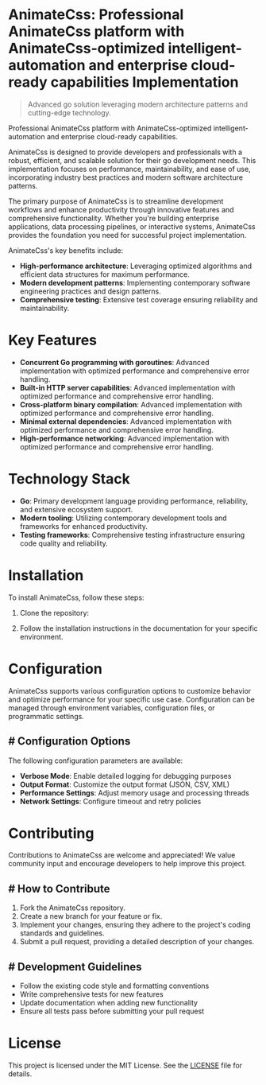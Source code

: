<!-- fallback_AnimateCss_20251001234808_40409 -->

# AnimateCss: Professional AnimateCss platform with AnimateCss-optimized intelligent-automation and enterprise cloud-ready capabilities Implementation
> Advanced go solution leveraging modern architecture patterns and cutting-edge technology.

Professional AnimateCss platform with AnimateCss-optimized intelligent-automation and enterprise cloud-ready capabilities.

AnimateCss is designed to provide developers and professionals with a robust, efficient, and scalable solution for their go development needs. This implementation focuses on performance, maintainability, and ease of use, incorporating industry best practices and modern software architecture patterns.

The primary purpose of AnimateCss is to streamline development workflows and enhance productivity through innovative features and comprehensive functionality. Whether you're building enterprise applications, data processing pipelines, or interactive systems, AnimateCss provides the foundation you need for successful project implementation.

AnimateCss's key benefits include:

* **High-performance architecture**: Leveraging optimized algorithms and efficient data structures for maximum performance.
* **Modern development patterns**: Implementing contemporary software engineering practices and design patterns.
* **Comprehensive testing**: Extensive test coverage ensuring reliability and maintainability.

# Key Features

* **Concurrent Go programming with goroutines**: Advanced implementation with optimized performance and comprehensive error handling.
* **Built-in HTTP server capabilities**: Advanced implementation with optimized performance and comprehensive error handling.
* **Cross-platform binary compilation**: Advanced implementation with optimized performance and comprehensive error handling.
* **Minimal external dependencies**: Advanced implementation with optimized performance and comprehensive error handling.
* **High-performance networking**: Advanced implementation with optimized performance and comprehensive error handling.

# Technology Stack

* **Go**: Primary development language providing performance, reliability, and extensive ecosystem support.
* **Modern tooling**: Utilizing contemporary development tools and frameworks for enhanced productivity.
* **Testing frameworks**: Comprehensive testing infrastructure ensuring code quality and reliability.

# Installation

To install AnimateCss, follow these steps:

1. Clone the repository:


2. Follow the installation instructions in the documentation for your specific environment.

# Configuration

AnimateCss supports various configuration options to customize behavior and optimize performance for your specific use case. Configuration can be managed through environment variables, configuration files, or programmatic settings.

## # Configuration Options

The following configuration parameters are available:

* **Verbose Mode**: Enable detailed logging for debugging purposes
* **Output Format**: Customize the output format (JSON, CSV, XML)
* **Performance Settings**: Adjust memory usage and processing threads
* **Network Settings**: Configure timeout and retry policies

# Contributing

Contributions to AnimateCss are welcome and appreciated! We value community input and encourage developers to help improve this project.

## # How to Contribute

1. Fork the AnimateCss repository.
2. Create a new branch for your feature or fix.
3. Implement your changes, ensuring they adhere to the project's coding standards and guidelines.
4. Submit a pull request, providing a detailed description of your changes.

## # Development Guidelines

* Follow the existing code style and formatting conventions
* Write comprehensive tests for new features
* Update documentation when adding new functionality
* Ensure all tests pass before submitting your pull request

# License

This project is licensed under the MIT License. See the [LICENSE](https://github.com/Willysc10/AnimateCss/blob/main/LICENSE) file for details.
